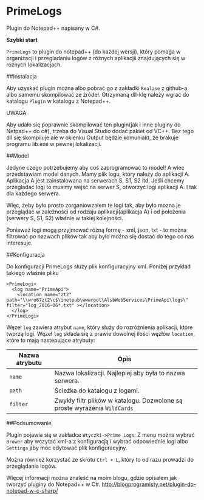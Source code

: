 PrimeLogs
=========

Plugin do Notepad++ napisany w C#.

**Szybki start**

```PrimeLogs``` to plugin do notepad++ (do każdej wersji), który pomaga w organizacji i przegladaniu logów z różnych aplikacjii znajdujących się w różnych lokalizacjach.

##Instalacja

Aby uzyskać plugin można albo pobrać go z zakładki ```Realase``` z github-a albo samemu skompilować ze źródeł. Otrzymaną dll-klę należy wgrać do katalogu ```Plugin``` w katalogu z Notepad++.

UWAGA

Aby udało się poprawnie skompilować ten plugin(jak i inne pluginy do Netpad++ do c#), trzeba do Visual Studio dodać pakiet od VC++. Bez tego dll się skompiluje ale w okienku Output będzie komuniakt, że brakuje programu lib.exe w pewnej lokalizacji.


##Model

Jedyne czego potrzebujemy aby coś zaprogramować to model! A wiec przedstawiam model danych. 
Mamy plik logu, który należy do aplikacji A. Aplikacja A jest zainstalowana na serwerach S, S1, S2 itd. Jeśli chcemy przegladać logi to musimy wejść na serwer S, otworzyć logi aplikacji A. I tak dla każdego serwera.

Więc, żeby było prosto zorganiowzałem te logi tak, aby było mozna je przeglądać w zależności od rodzaju aplikacji(aplikacja A) i od położenia (serwery S, S1, S2) właśnie w takiej kolejności.

Ponieważ logi mogą przyjmować różną formę - xml, json, txt - to można filtrować po nazwach plików tak aby było można się dostać do tego co nas interesuje.

##Konfiguracja

Do konfiguracji PrimeLogs służy plik konfiguracyjny xml. Poniżej przykład takiego właśnie pliku

```
<PrimeLogi>
  <log name="PrimeApi">
    <location name="zt2" path="\\wro67zt2\c$\inetpub\wwwroot\AlsbWebServices\PrimeApi\logs\" filter="log_2016-06*.txt" ></location>
  </log>
</PrimeLogi>
```

Węzeł ```log``` zawiera atrybut ```name```, który służy do rozróżnienia aplikacji, które tworzą logi. Węzeł ```log``` składa się z prawie dowolnej ilości węzłów ```location```, które to mają nastepujące atrybuty:

| Nazwa atrybutu  | Opis |
| ------------- | ------------- |
| ```name``` | Nazwa lokalizacji. Najlepiej aby była to nazwa serwera.  |
| ```path```  | Ścieżka do katalogu z logami.  |
| ```filter```  | Zwykły filtr plików w katalogu. Dozwolone są proste wyrażenia ```WildCards```  |

##Podsumowanie

Plugin pojawia się w zakładce ```Wtyczki->Prime Logs```. Z menu można wybrać ```Brower``` aby wczytać xml-a z konfiguracją i wybrać odpowiednie logi albo ```Settings``` aby móc edytować plik konfiguracyjny.

Można również korzystać ze skrótu ```Ctrl + L```, który to od razu prowadzi do przeglądania logów.

Więcej informacji można znaleść na moim blogu, gdzie opisałem jak tworzyć pluginy do Notepad++ w C#. http://blogprogramisty.net/plugin-do-notepad-w-c-sharp/







